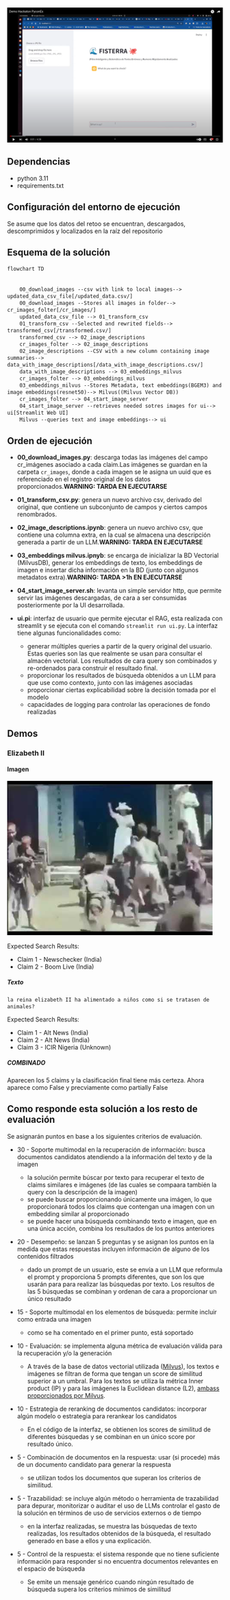 



[![Youtube Demo](misc/Captura%20desde%202024-10-06%2008-40-02.png)](https://youtu.be/BdJ3xwUYGvU)

## Dependencias

- python 3.11
- requirements.txt

## Configuración del entorno de ejecución

Se asume que los datos del retoo se encuentran, descargados, descomprimidos y localizados en la raíz del repositorio

## Esquema de la solución

```mermaid
flowchart TD
    

    00_download_images --csv with link to local images--> updated_data_csv_file[/updated_data.csv/]
    00_download_images --Stores all images in folder--> cr_images_folter[/cr_images/]
    updated_data_csv_file --> 01_transform_csv
    01_transform_csv --Selected and rewrited fields--> transformed_csv[/transformed.csv/]
    transformed_csv --> 02_image_descriptions
    cr_images_folter --> 02_image_descriptions
    02_image_descriptions --CSV with a new column containing image summaries--> data_with_image_descriptions[/data_with_image_descriptions.csv/]
    data_with_image_descriptions --> 03_embeddings_milvus
    cr_images_folter --> 03_embeddings_milvus
    03_embeddings_milvus --Stores Metadata, text embeddings(BGEM3) and image embeddings(resnet50)--> Milvus((Milvus Vector DB))
    cr_images_folter --> 04_start_image_server
    04_start_image_server --retrieves needed sotres images for ui--> ui[Streamlit Web UI]
    Milvus --queries text and image embeddings--> ui
```

## Orden de ejecución

- **00_download_images.py**: descarga todas las imágenes del campo cr_imágenes asociado a cada claim.Las imágenes se guardan en la carpeta `cr_images`, donde a cada imagen se le asigna un uuid que es referenciado en el registro original de los datos proporcionados.**WARNING: TARDA EN EJECUTARSE**

- **01_transform_csv.py**: genera un nuevo archivo csv, derivado del original, que contiene un subconjunto de campos y ciertos campos renombrados.

- **02_image_descriptions.ipynb**: genera un nuevo archivo csv, que contiene una columna extra, en la cual se almacena una descripción generada a partir de un LLM.**WARNING: TARDA EN EJECUTARSE**

- **03_embeddings milvus.ipnyb**: se encarga de inicializar la BD Vectorial (MilvusDB), generar los embeddings de texto, los embeddings de imagen e insertar dicha información en la BD (junto con algunos metadatos extra).**WARNING: TARDA >1h EN EJECUTARSE**

- **04_start_image_server.sh**: levanta un simple servidor http, que permite servir las imágenes descargadas, de cara a ser consumidas posteriormente por la UI desarrollada.

- **ui.pi**: interfaz de usuario que permite ejecutar el RAG, esta realizada con streamlit y se ejecuta con el comando `streamlit run ui.py`. La interfaz tiene algunas funcionalidades como:
    - generar múltiples queries a partir de la query original del usuario. Estas queries son las que realmente se usan para consultar el almacén vectorial. Los resultados de cara query son combinados y re-ordenados para construir el resultado final.
    - proporcionar los resultados de búsqueda obtenidos a un LLM para que use como contexto, junto con las imágenes asociadas
    - proporcionar ciertas explicabilidad sobre la decisión tomada por el modelo
    - capacidades de logging para controlar las operaciones de fondo realizadas


## Demos

### Elizabeth II

#### Imagen

![Imagen Elizabeth II](misc/Queen_Elizabeth_II_in_March_2015_3.jpg)

Expected Search Results: 
- Claim 1 - Newschecker (India)
- Claim 2 - Boom Live (India)

##### Texto 

    la reina elizabeth II ha alimentado a niños como si se tratasen de animales?

Expected Search Results:
- Claim 1 - Alt News (India)
- Claim 2 - Alt News (India)
- Claim 3 - ICIR Nigeria (Unknown)

##### COMBINADO

Aparecen los 5 claims y la clasificación final tiene más certeza. Ahora aparece como False y precviamente como partially False

## Como responde esta solución a los resto de evaluación

Se asignarán puntos en base a los siguientes criterios de evaluación.

- 30 - Soporte multimodal en la recuperación de información: busca documentos candidatos atendiendo a la información del texto y de la imagen
    - la solución permite búscar por texto para recuperar el texto de claims similares e imágenes (de las cuales se compaara también la query con la descripción de la imagen)
    - se puede buscar proporcionando únicamente una imágen, lo que proporcionará todos los claims que contengan una imagen con un embedding similar al proporcionado
    - se puede hacer una búsqueda combinando texto e imagen, que en una única acción, combina los resultados de los puntos anteriores

- 20 - Desempeño: se lanzan 5 preguntas y se asignan los puntos en la medida que estas respuestas incluyen información de alguno de los contenidos filtrados
    - dado un prompt de un usuario, este se envía a un LLM que reformula el prompt y proporciona 5 prompts diferentes, que son los que usarán para para realizar las búsquedas por texto. Los resultos de las 5 búsquedas se combinan y ordenan de cara a proporcionar un único resultado

- 15 - Soporte multimodal en los elementos de búsqueda: permite incluir como entrada una imagen
    - como se ha comentado en el primer punto, está soportado

- 10 - Evaluación: se implementa alguna métrica de evaluación válida para la recuperación y/o la generación
    - A través de la base de datos vectorial utilizada ([Milvus](https://milvus.io/)), los textos e imágenes se filtran de forma que tengan un score de similitud superior a un umbral. Para los textos se utiliza la métrica Inner product (IP) y para las imágenes la Euclidean distance (L2), [ambass proporcionados por Milvus](https://milvus.io/docs/metric.md?tab=floating).

- 10 - Estrategia de reranking de documentos candidatos: incorporar algún modelo o estrategia para rerankear los candidatos
    - En el código de la interfaz, se obtienen los scores de similitud de diferentes búsquedas y se combinan en un único score por resultado único.

-  5 - Combinación de documentos en la respuesta: usar (si procede) más de un documento candidato para generar la respuesta
    - se utilizan todos los documentos que superan los criterios de similitud.

-  5 - Trazabilidad: se incluye algún método o herramienta de trazabilidad para depurar, monitorizar o auditar el uso de LLMs controlar el gasto de la solución en términos de uso de servicios externos o de tiempo
    - en la interfaz realizadas, se muestra las búsquedas de texto realizadas, los resultados obtenidos de la búsqueda, el resultado generado en base a ellos y una explicación.

-  5 - Control de la respuesta: el sistema responde que no tiene suficiente información para responder si no encuentra documentos relevantes en el espacio de búsqueda
    -  Se emite un mensaje genérico cuando ningún resultado de búsqueda supera los criterios mínimos de similitud
